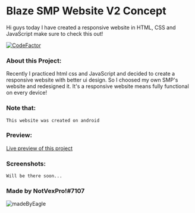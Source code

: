 # Blaze SMP Website V2 Concept

Hi guys today I have created a responsive website in HTML, CSS and JavaScript make sure to check this out!

[![CodeFactor](https://www.codefactor.io/repository/github/eagle1309/eagle-smp-web-v2/badge/main)](https://www.codefactor.io/repository/github/eagle1309/eagle-smp-web-v2/overview/main)


### About this Project:
Recently I practiced html css and JavaScript and decided to create a responsive website with better ui design.
So I choosed my own SMP's website and redesigned it. It's a responsive website means fully functional on every device!

### Note that:
`This website was created on android`

### Preview:
[Live preview of this project](https://blazeesmp.ml/)

### Screenshots:
`Will be there soon...`

### Made by NotVexPro!#7107
![madeByEagle](https://socialify.git.ci/Uknoi/blazeesmp.ml/image?description=1&font=Inter&language=1&owner=1&pattern=Circuit%20Board&stargazers=1&theme=Dark)
